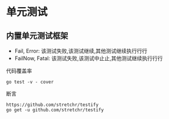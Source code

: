 # 单元测试
## 内置单元测试框架
- Fail, Error: 该测试失败,该测试继续,其他测试继续执行行行
- FailNow, Fatal: 该测试失败,该测试中止止,其他测试继续执行行行

代码覆盖率
```
go test -v - cover
```
断言
```
https://github.com/stretchr/testify
go get -u github.com/stretchr/testify
```
